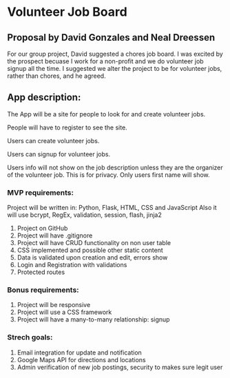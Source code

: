 # Volunteer Job Board

## Proposal by David Gonzales and Neal Dreessen

For our group project, David suggested a chores job board. I was excited by the prospect
becuase I work for a non-profit and we do volunteer job signup all the time. I
suggested we alter the project to be for volunteer jobs, rather than chores, and he agreed. 

## App description:

The App will be a site for people to look for and create volunteer jobs.

People will have to register to see the site.

Users can create volunteer jobs.

Users can signup for volunteer jobs.

Users info will not show on the job description unless they are the organizer
of the volunteer job. This is for privacy. Only users first name will show.


### MVP requirements:

Project will be written in: Python, Flask, HTML, CSS and JavaScript
Also it will use bcrypt, RegEx, validation, session, flash, jinja2

1. Project on GitHub
2. Project will have .gitignore
3. Project will have CRUD functionality on non user table
4. CSS implemented and possible other static content
5. Data is validated upon creation and edit, errors show
6. Login and Registration with validations
7. Protected routes

### Bonus requirements:

1. Project will be responsive
2. Project will use a CSS framework
3. Project will have a many-to-many relationship: signup

### Strech goals:

1. Email integration for update and notification
2. Google Maps API for directions and locations
3. Admin verification of new job postings, security to makes sure legit user
